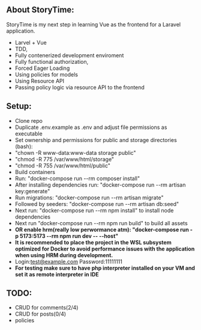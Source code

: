 ## About StoryTime:
StoryTime is my next step in learning Vue as the frontend for a Laravel application.

- Larvel + Vue
- TDD,
- Fully contenerized development enviroment
- Fully functional authorization,
- Forced Eager Loading
- Using policies for models
- Using Resource API
- Passing policy logic via resource API to the frontend

## Setup:
- Clone repo
- Duplicate .env.example as .env and adjust file permissions as executable
- Set ownership and permissions for public and storage directories (bash):
- "chown -R www-data:www-data storage public"
- "chmod -R 775 /var/www/html/storage"
- "chmod -R 755 /var/www/html/public"
- Build containers
- Run: "docker-compose run --rm composer install"
- After installing dependencies run: "docker-compose run --rm artisan key:generate"
- Run migrations: "docker-compose run --rm artisan migrate"
- Followed by seeders: "docker-compose run --rm artisan db:seed"
- Next run: "docker-compose run --rm npm install" to install node dependencies
- Next run "docker-compose run --rm npm run build" to build all assets
- **OR enable hrm(really low perwormance atm): "docker-compose run -p 5173:5173 --rm npm run dev -- --host"**
- **It is recommended to place the project in the WSL subsystem optimized for Docker to avoid performance issues with the application when using HRM during development.**
- Login:test@example.com Password:11111111
- **For testing make sure to have php interpreter installed on your VM and set it as remote interpreter in IDE**
  


## TODO:
- CRUD for comments(2/4)
- CRUD for posts(0/4)
- policies
